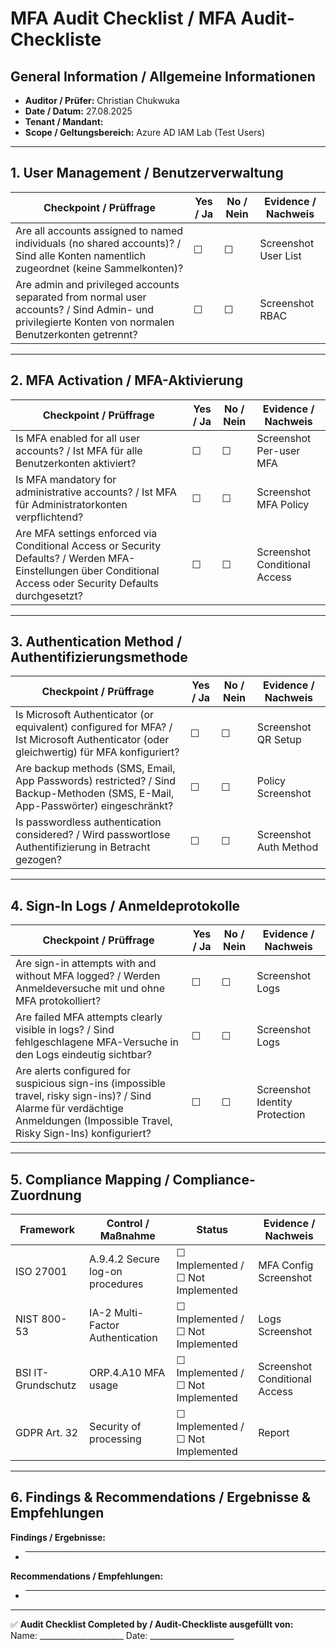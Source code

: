 # MFA Audit Checklist / MFA Audit-Checkliste

## General Information / Allgemeine Informationen
- **Auditor / Prüfer:** Christian Chukwuka
- **Date / Datum:** 27.08.2025
- **Tenant / Mandant:** 
- **Scope / Geltungsbereich:** Azure AD IAM Lab (Test Users)

---

## 1. User Management / Benutzerverwaltung
| Checkpoint / Prüffrage | Yes / Ja | No / Nein | Evidence / Nachweis |
|-------------------------|----------|-----------|----------------------|
| Are all accounts assigned to named individuals (no shared accounts)? / Sind alle Konten namentlich zugeordnet (keine Sammelkonten)? | ☐ | ☐ | Screenshot User List |
| Are admin and privileged accounts separated from normal user accounts? / Sind Admin- und privilegierte Konten von normalen Benutzerkonten getrennt? | ☐ | ☐ | Screenshot RBAC |

---

## 2. MFA Activation / MFA-Aktivierung
| Checkpoint / Prüffrage | Yes / Ja | No / Nein | Evidence / Nachweis |
|-------------------------|----------|-----------|----------------------|
| Is MFA enabled for all user accounts? / Ist MFA für alle Benutzerkonten aktiviert? | ☐ | ☐ | Screenshot Per-user MFA |
| Is MFA mandatory for administrative accounts? / Ist MFA für Administratorkonten verpflichtend? | ☐ | ☐ | Screenshot MFA Policy |
| Are MFA settings enforced via Conditional Access or Security Defaults? / Werden MFA-Einstellungen über Conditional Access oder Security Defaults durchgesetzt? | ☐ | ☐ | Screenshot Conditional Access |

---

## 3. Authentication Method / Authentifizierungsmethode
| Checkpoint / Prüffrage | Yes / Ja | No / Nein | Evidence / Nachweis |
|-------------------------|----------|-----------|----------------------|
| Is Microsoft Authenticator (or equivalent) configured for MFA? / Ist Microsoft Authenticator (oder gleichwertig) für MFA konfiguriert? | ☐ | ☐ | Screenshot QR Setup |
| Are backup methods (SMS, Email, App Passwords) restricted? / Sind Backup-Methoden (SMS, E-Mail, App-Passwörter) eingeschränkt? | ☐ | ☐ | Policy Screenshot |
| Is passwordless authentication considered? / Wird passwortlose Authentifizierung in Betracht gezogen? | ☐ | ☐ | Screenshot Auth Method |

---

## 4. Sign-In Logs / Anmeldeprotokolle
| Checkpoint / Prüffrage | Yes / Ja | No / Nein | Evidence / Nachweis |
|-------------------------|----------|-----------|----------------------|
| Are sign-in attempts with and without MFA logged? / Werden Anmeldeversuche mit und ohne MFA protokolliert? | ☐ | ☐ | Screenshot Logs |
| Are failed MFA attempts clearly visible in logs? / Sind fehlgeschlagene MFA-Versuche in den Logs eindeutig sichtbar? | ☐ | ☐ | Screenshot Logs |
| Are alerts configured for suspicious sign-ins (impossible travel, risky sign-ins)? / Sind Alarme für verdächtige Anmeldungen (Impossible Travel, Risky Sign-Ins) konfiguriert? | ☐ | ☐ | Screenshot Identity Protection |

---

## 5. Compliance Mapping / Compliance-Zuordnung
| Framework | Control / Maßnahme | Status | Evidence / Nachweis |
|-----------|---------------------|--------|----------------------|
| ISO 27001 | A.9.4.2 Secure log-on procedures | ☐ Implemented / ☐ Not Implemented | MFA Config Screenshot |
| NIST 800-53 | IA-2 Multi-Factor Authentication | ☐ Implemented / ☐ Not Implemented | Logs Screenshot |
| BSI IT-Grundschutz | ORP.4.A10 MFA usage | ☐ Implemented / ☐ Not Implemented | Screenshot Conditional Access |
| GDPR Art. 32 | Security of processing | ☐ Implemented / ☐ Not Implemented | Report |

---

## 6. Findings & Recommendations / Ergebnisse & Empfehlungen
**Findings / Ergebnisse:**  
- ______________________________________________________  

**Recommendations / Empfehlungen:**  
- ______________________________________________________  

---

✅ **Audit Checklist Completed by / Audit-Checkliste ausgefüllt von:**  
Name: _____________________   Date: _____________________

